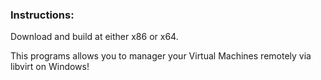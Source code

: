 <h3>Instructions:</h3>
<p>Download and build at either x86 or x64.</p>
<p>This programs allows you to manager your Virtual Machines remotely via libvirt on Windows!</p>
